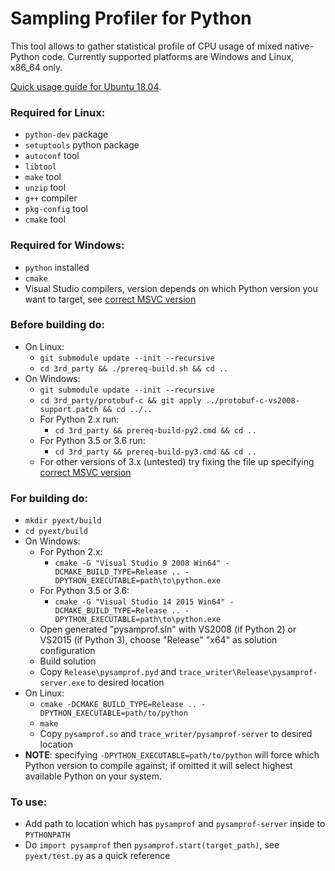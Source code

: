# Sampling Profiler for Python

This tool allows to gather statistical profile of CPU usage of mixed native-Python code.
Currently supported platforms are Windows and Linux, x86_64 only.

[Quick usage guide for Ubuntu 18.04](https://github.com/intel-go/pysamprof/wiki/Example-of-trace-display-on-Ubuntu-18.04).

### Required for Linux:
* `python-dev` package
* `setuptools` python package
* `autoconf` tool
* `libtool`
* `make` tool
* `unzip` tool
* `g++` compiler
* `pkg-config` tool
* `cmake` tool

### Required for Windows:
* `python` installed
* `cmake`
* Visual Studio compilers, version depends on which Python version you want to target, see [correct MSVC version](https://wiki.python.org/moin/WindowsCompilers)


### Before building do:
* On Linux:
  * `git submodule update --init --recursive`
  * `cd 3rd_party && ./prereq-build.sh && cd ..`
* On Windows:
  * `git submodule update --init --recursive`
  * `cd 3rd_party/protobuf-c && git apply ../protobuf-c-vs2008-support.patch && cd ../..`
  * For Python 2.x run:
    * `cd 3rd_party && prereq-build-py2.cmd && cd ..`
  * For Python 3.5 or 3.6 run:
    * `cd 3rd_party && prereq-build-py3.cmd && cd ..`
  * For other versions of 3.x (untested) try fixing the file up specifying [correct MSVC version](https://wiki.python.org/moin/WindowsCompilers)

### For building do:
* `mkdir pyext/build`
* `cd pyext/build`
* On Windows:
    * For Python 2.x:
      * `cmake -G "Visual Studio 9 2008 Win64" -DCMAKE_BUILD_TYPE=Release .. -DPYTHON_EXECUTABLE=path\to\python.exe`
    * For Python 3.5 or 3.6:
      * `cmake -G "Visual Studio 14 2015 Win64" -DCMAKE_BUILD_TYPE=Release .. -DPYTHON_EXECUTABLE=path\to\python.exe`
    * Open generated "pysamprof.sln" with VS2008 (if Python 2) or VS2015 (if Python 3), choose "Release" "x64" as solution configuration
    * Build solution
    * Copy `Release\pysamprof.pyd` and `trace_writer\Release\pysamprof-server.exe` to desired location
* On Linux:
    * `cmake -DCMAKE_BUILD_TYPE=Release .. -DPYTHON_EXECUTABLE=path/to/python`
    * `make`
    * Copy `pysamprof.so` and `trace_writer/pysamprof-server` to desired location
* **NOTE**: specifying `-DPYTHON_EXECUTABLE=path/to/python` will force which Python version to compile against; if omitted it will select highest available Python on your system.

### To use:
* Add path to location which has `pysamprof` and `pysamprof-server` inside to `PYTHONPATH`
* Do `import pysamprof` then `pysamprof.start(target_path)`, see `pyext/test.py` as a quick reference
